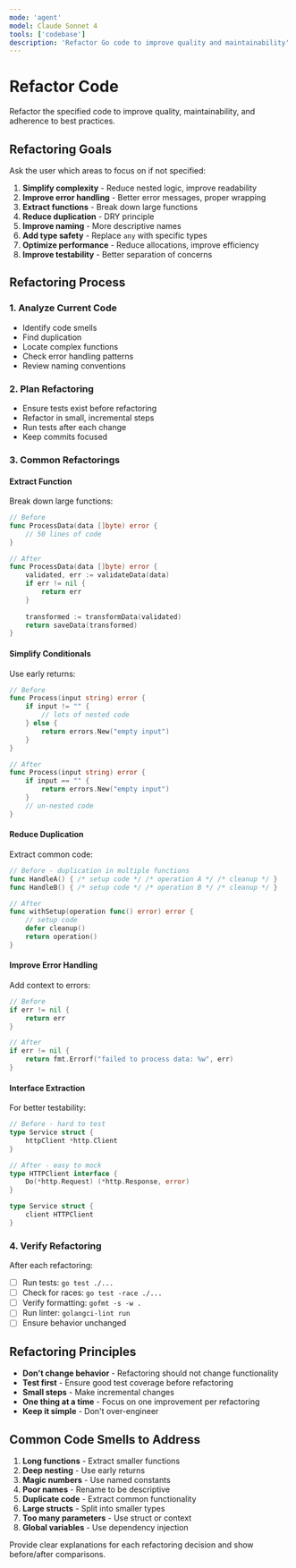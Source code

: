 ```yaml
---
mode: 'agent'
model: Claude Sonnet 4
tools: ['codebase']
description: 'Refactor Go code to improve quality and maintainability'
---
```


# Refactor Code

Refactor the specified code to improve quality, maintainability, and adherence to best practices.

## Refactoring Goals

Ask the user which areas to focus on if not specified:

1. **Simplify complexity** - Reduce nested logic, improve readability
2. **Improve error handling** - Better error messages, proper wrapping
3. **Extract functions** - Break down large functions
4. **Reduce duplication** - DRY principle
5. **Improve naming** - More descriptive names
6. **Add type safety** - Replace `any` with specific types
7. **Optimize performance** - Reduce allocations, improve efficiency
8. **Improve testability** - Better separation of concerns

## Refactoring Process

### 1. Analyze Current Code
- Identify code smells
- Find duplication
- Locate complex functions
- Check error handling patterns
- Review naming conventions

### 2. Plan Refactoring
- Ensure tests exist before refactoring
- Refactor in small, incremental steps
- Run tests after each change
- Keep commits focused

### 3. Common Refactorings

#### Extract Function
Break down large functions:
```go
// Before
func ProcessData(data []byte) error {
    // 50 lines of code
}

// After
func ProcessData(data []byte) error {
    validated, err := validateData(data)
    if err != nil {
        return err
    }
    
    transformed := transformData(validated)
    return saveData(transformed)
}
```

#### Simplify Conditionals
Use early returns:
```go
// Before
func Process(input string) error {
    if input != "" {
        // lots of nested code
    } else {
        return errors.New("empty input")
    }
}

// After
func Process(input string) error {
    if input == "" {
        return errors.New("empty input")
    }
    // un-nested code
}
```

#### Reduce Duplication
Extract common code:
```go
// Before - duplication in multiple functions
func HandleA() { /* setup code */ /* operation A */ /* cleanup */ }
func HandleB() { /* setup code */ /* operation B */ /* cleanup */ }

// After
func withSetup(operation func() error) error {
    // setup code
    defer cleanup()
    return operation()
}
```

#### Improve Error Handling
Add context to errors:
```go
// Before
if err != nil {
    return err
}

// After
if err != nil {
    return fmt.Errorf("failed to process data: %w", err)
}
```

#### Interface Extraction
For better testability:
```go
// Before - hard to test
type Service struct {
    httpClient *http.Client
}

// After - easy to mock
type HTTPClient interface {
    Do(*http.Request) (*http.Response, error)
}

type Service struct {
    client HTTPClient
}
```

### 4. Verify Refactoring

After each refactoring:
- [ ] Run tests: `go test ./...`
- [ ] Check for races: `go test -race ./...`
- [ ] Verify formatting: `gofmt -s -w .`
- [ ] Run linter: `golangci-lint run`
- [ ] Ensure behavior unchanged

## Refactoring Principles

- **Don't change behavior** - Refactoring should not change functionality
- **Test first** - Ensure good test coverage before refactoring
- **Small steps** - Make incremental changes
- **One thing at a time** - Focus on one improvement per refactoring
- **Keep it simple** - Don't over-engineer

## Common Code Smells to Address

1. **Long functions** - Extract smaller functions
2. **Deep nesting** - Use early returns
3. **Magic numbers** - Use named constants
4. **Poor names** - Rename to be descriptive
5. **Duplicate code** - Extract common functionality
6. **Large structs** - Split into smaller types
7. **Too many parameters** - Use struct or context
8. **Global variables** - Use dependency injection

Provide clear explanations for each refactoring decision and show before/after comparisons.
